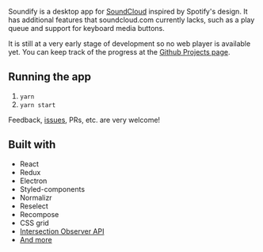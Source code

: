 Soundify is a desktop app for [SoundCloud](https://www.soundcloud.com) inspired by Spotify's design. It has additional features that soundcloud.com currently lacks, such as a play queue and support for keyboard media buttons.

It is still at a very early stage of development so no web player is available yet. You can keep track of the progress at the [Github Projects page](https://github.com/niekert/soundify/projects/1).

## Running the app

1. `yarn`
2. `yarn start`

Feedback, [issues](https://github.com/niekert/soundify/issues), PRs, etc. are very welcome!

## Built with

- React
- Redux
- Electron
- Styled-components
- Normalizr
- Reselect
- Recompose
- CSS grid
- [Intersection Observer API](https://developer.mozilla.org/en-US/docs/Web/API/Intersection_Observer_API)
- [And more](https://github.com/niekert/soundify/blob/master/package.json)





